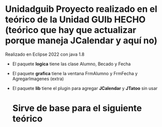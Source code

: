 # Unidadguib Proyecto realizado en el teórico de la Unidad GUIb HECHO (teórico que hay que actualizar porque maneja JCalendar y aquí no)
Realizado en Eclipse 2022 con java 1.8

- El paquete **logica** tiene las clase Alumno, Becado y Fecha
- El paquete **grafica** tiene la ventana FrmAlumno y FrmFecha y AgregarImagenes (extra)
- El paquete **lib** tiene el plugin para agregar **JCalendar** y **JTatoo** sin usar
  
  # Sirve de base para el siguiente teórico 
